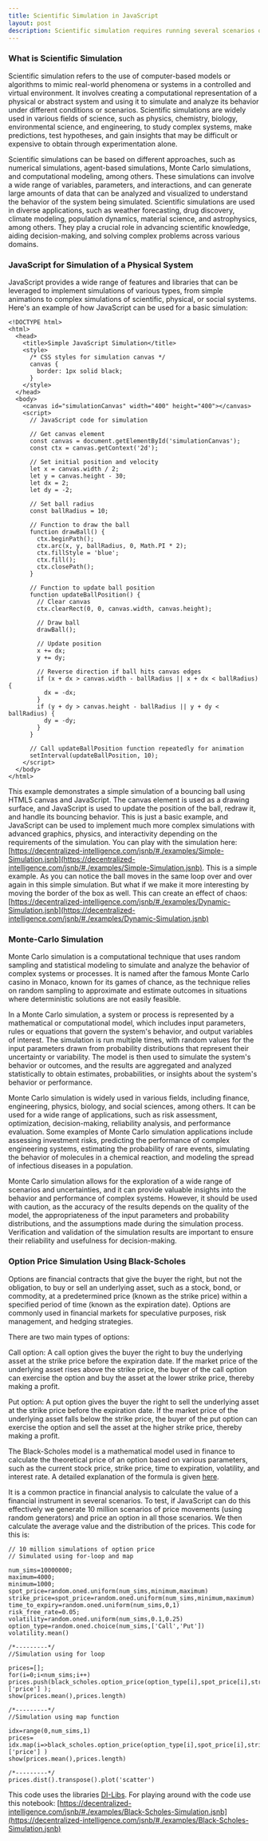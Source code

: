 ```yaml
---
title: Scientific Simulation in JavaScript
layout: post
description: Scientific simulation requires running several scenarios of a function call - ideal use-case for JavaScript.
---
```


### What is Scientific Simulation
Scientific simulation refers to the use of computer-based models or algorithms to mimic real-world phenomena or systems in a controlled and virtual environment. It involves creating a computational representation of a physical or abstract system and using it to simulate and analyze its behavior under different conditions or scenarios. Scientific simulations are widely used in various fields of science, such as physics, chemistry, biology, environmental science, and engineering, to study complex systems, make predictions, test hypotheses, and gain insights that may be difficult or expensive to obtain through experimentation alone.

Scientific simulations can be based on different approaches, such as numerical simulations, agent-based simulations, Monte Carlo simulations, and computational modeling, among others. These simulations can involve a wide range of variables, parameters, and interactions, and can generate large amounts of data that can be analyzed and visualized to understand the behavior of the system being simulated. Scientific simulations are used in diverse applications, such as weather forecasting, drug discovery, climate modeling, population dynamics, material science, and astrophysics, among others. They play a crucial role in advancing scientific knowledge, aiding decision-making, and solving complex problems across various domains.

### JavaScript for Simulation of a Physical System
JavaScript provides a wide range of features and libraries that can be leveraged to implement simulations of various types, from simple animations to complex simulations of scientific, physical, or social systems. Here's an example of how JavaScript can be used for a basic simulation:


	<!DOCTYPE html>
	<html>
	  <head>
	    <title>Simple JavaScript Simulation</title>
	    <style>
	      /* CSS styles for simulation canvas */
	      canvas {
	        border: 1px solid black;
	      }
	    </style>
	  </head>
	  <body>
	    <canvas id="simulationCanvas" width="400" height="400"></canvas>
	    <script>
	      // JavaScript code for simulation
	
	      // Get canvas element
	      const canvas = document.getElementById('simulationCanvas');
	      const ctx = canvas.getContext('2d');
	
	      // Set initial position and velocity
	      let x = canvas.width / 2;
	      let y = canvas.height - 30;
	      let dx = 2;
	      let dy = -2;
	
	      // Set ball radius
	      const ballRadius = 10;
	
	      // Function to draw the ball
	      function drawBall() {
	        ctx.beginPath();
	        ctx.arc(x, y, ballRadius, 0, Math.PI * 2);
	        ctx.fillStyle = 'blue';
	        ctx.fill();
	        ctx.closePath();
	      }
	
	      // Function to update ball position
	      function updateBallPosition() {
	        // Clear canvas
	        ctx.clearRect(0, 0, canvas.width, canvas.height);
	
	        // Draw ball
	        drawBall();
	
	        // Update position
	        x += dx;
	        y += dy;
	
	        // Reverse direction if ball hits canvas edges
	        if (x + dx > canvas.width - ballRadius || x + dx < ballRadius) {
	          dx = -dx;
	        }
	        if (y + dy > canvas.height - ballRadius || y + dy < ballRadius) {
	          dy = -dy;
	        }
	      }
	
	      // Call updateBallPosition function repeatedly for animation
	      setInterval(updateBallPosition, 10);
	    </script>
	  </body>
	</html>


This example demonstrates a simple simulation of a bouncing ball using HTML5 canvas and JavaScript. The canvas element is used as a drawing surface, and JavaScript is used to update the position of the ball, redraw it, and handle its bouncing behavior. This is just a basic example, and JavaScript can be used to implement much more complex simulations with advanced graphics, physics, and interactivity depending on the requirements of the simulation.
You can play with the simulation here: [https://decentralized-intelligence.com/jsnb/#./examples/Simple-Simulation.jsnb](https://decentralized-intelligence.com/jsnb/#./examples/Simple-Simulation.jsnb). This is a simple example. As you can notice the ball moves in the same loop over and over again in this simple simulation. But what if we make it more interesting by moving the border of the box as well. This can create an effect of chaos:
[https://decentralized-intelligence.com/jsnb/#./examples/Dynamic-Simulation.jsnb](https://decentralized-intelligence.com/jsnb/#./examples/Dynamic-Simulation.jsnb)

### Monte-Carlo Simulation
Monte Carlo simulation is a computational technique that uses random sampling and statistical modeling to simulate and analyze the behavior of complex systems or processes. It is named after the famous Monte Carlo casino in Monaco, known for its games of chance, as the technique relies on random sampling to approximate and estimate outcomes in situations where deterministic solutions are not easily feasible.

In a Monte Carlo simulation, a system or process is represented by a mathematical or computational model, which includes input parameters, rules or equations that govern the system's behavior, and output variables of interest. The simulation is run multiple times, with random values for the input parameters drawn from probability distributions that represent their uncertainty or variability. The model is then used to simulate the system's behavior or outcomes, and the results are aggregated and analyzed statistically to obtain estimates, probabilities, or insights about the system's behavior or performance.

Monte Carlo simulation is widely used in various fields, including finance, engineering, physics, biology, and social sciences, among others. It can be used for a wide range of applications, such as risk assessment, optimization, decision-making, reliability analysis, and performance evaluation. Some examples of Monte Carlo simulation applications include assessing investment risks, predicting the performance of complex engineering systems, estimating the probability of rare events, simulating the behavior of molecules in a chemical reaction, and modeling the spread of infectious diseases in a population.

Monte Carlo simulation allows for the exploration of a wide range of scenarios and uncertainties, and it can provide valuable insights into the behavior and performance of complex systems. However, it should be used with caution, as the accuracy of the results depends on the quality of the model, the appropriateness of the input parameters and probability distributions, and the assumptions made during the simulation process. Verification and validation of the simulation results are important to ensure their reliability and usefulness for decision-making.

### Option Price Simulation Using Black-Scholes
Options are financial contracts that give the buyer the right, but not the obligation, to buy or sell an underlying asset, such as a stock, bond, or commodity, at a predetermined price (known as the strike price) within a specified period of time (known as the expiration date). Options are commonly used in financial markets for speculative purposes, risk management, and hedging strategies.

There are two main types of options:

Call option: A call option gives the buyer the right to buy the underlying asset at the strike price before the expiration date. If the market price of the underlying asset rises above the strike price, the buyer of the call option can exercise the option and buy the asset at the lower strike price, thereby making a profit.

Put option: A put option gives the buyer the right to sell the underlying asset at the strike price before the expiration date. If the market price of the underlying asset falls below the strike price, the buyer of the put option can exercise the option and sell the asset at the higher strike price, thereby making a profit.


The Black-Scholes model is a mathematical model used in finance to calculate the theoretical price of an option based on various parameters, such as the current stock price, strike price, time to expiration, volatility, and interest rate. A detailed explanation of the formula is given [here](https://decentralized-intelligence.com/2023/04/06/Option-Pricing-using-Black-Scholes-in-JavaScript.html).

It is a common practice in financial analysis to calculate the value of a financial instrument in several scenarios. To test, if JavaScript can do this effectively we generate 10 million scenarios of price movements (using random generators) and price an option in all those scenarios. We then calculate the average value and the distribution of the prices. This code for this is:

	// 10 million simulations of option price
	// Simulated using for-loop and map
		
	num_sims=10000000;
	maximum=4000;
	minimum=1000;
	spot_price=random.oned.uniform(num_sims,minimum,maximum)
	strike_price=spot_price=random.oned.uniform(num_sims,minimum,maximum)
	time_to_expiry=random.oned.uniform(num_sims,0,1)
	risk_free_rate=0.05;
	volatility=random.oned.uniform(num_sims,0.1,0.25)
	option_type=random.oned.choice(num_sims,['Call','Put'])
	volatility.mean()
	
	/*---------*/
	//Simulation using for loop
	
	prices=[];
	for(i=0;i<num_sims;i++)
	prices.push(black_scholes.option_price(option_type[i],spot_price[i],strike_price[i],risk_free_rate,volatility[i],time_to_expiry[i])['price'] );
	show(prices.mean(),prices.length)
	
	/*---------*/
	//Simulation using map function
	
	idx=range(0,num_sims,1)
	prices= idx.map(i=>black_scholes.option_price(option_type[i],spot_price[i],strike_price[i],risk_free_rate,volatility[i],time_to_expiry[i])['price'] )
	show(prices.mean(),prices.length)
	
	/*---------*/
	prices.dist().transpose().plot('scatter')

This code uses the libraries [DI-Libs](/di-libs/). For playing around with the code use this notebook:
[https://decentralized-intelligence.com/jsnb/#./examples/Black-Scholes-Simulation.jsnb](https://decentralized-intelligence.com/jsnb/#./examples/Black-Scholes-Simulation.jsnb)




